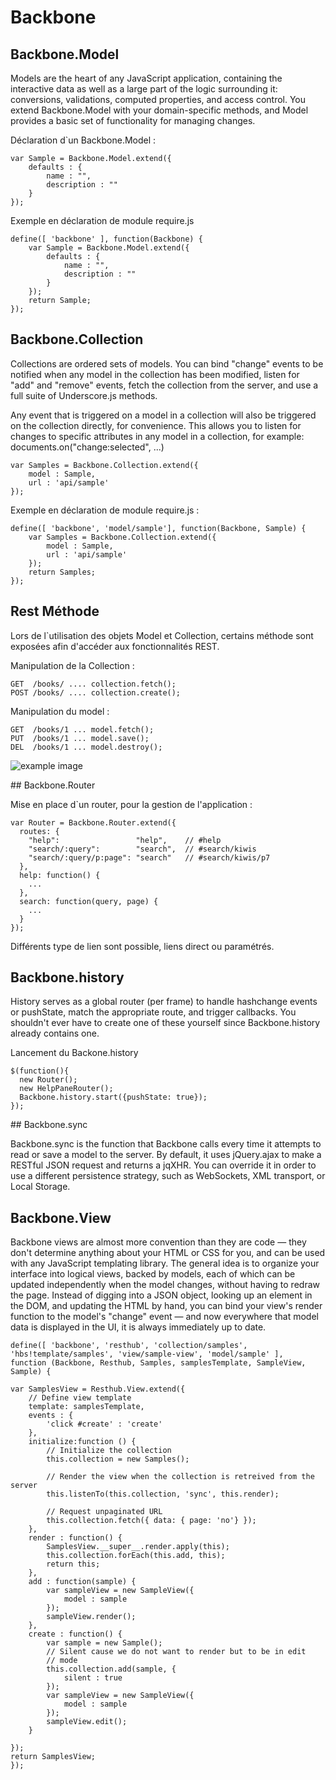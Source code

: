 # Backbone

## Backbone.Model

Models are the heart of any JavaScript application, containing the interactive data as well as a large part of the logic surrounding it: conversions, validations, computed properties, and access control. You extend Backbone.Model with your domain-specific methods, and Model provides a basic set of functionality for managing changes.


Déclaration d\`un Backbone.Model :

	var Sample = Backbone.Model.extend({
		defaults : {
			name : "",
			description : ""
		}
	});

Exemple en déclaration de module require.js

	define([ 'backbone' ], function(Backbone) {
		var Sample = Backbone.Model.extend({
			defaults : {
				name : "",
				description : ""
			}
		});
		return Sample;
	});



## Backbone.Collection

Collections are ordered sets of models. You can bind "change" events to be notified when any model in the collection has been modified, listen for "add" and "remove" events, fetch the collection from the server, and use a full suite of Underscore.js methods.

Any event that is triggered on a model in a collection will also be triggered on the collection directly, for convenience. This allows you to listen for changes to specific attributes in any model in a collection, for example: documents.on("change:selected", ...)


	var Samples = Backbone.Collection.extend({
		model : Sample,
		url : 'api/sample'
	});

Exemple en déclaration de module require.js :

	define([ 'backbone', 'model/sample'], function(Backbone, Sample) {
		var Samples = Backbone.Collection.extend({
			model : Sample,
			url : 'api/sample'
		});
		return Samples;
	});




## Rest Méthode

Lors de l\`utilisation des objets Model et Collection, certains méthode sont exposées afin d'accéder aux fonctionnalités REST.

Manipulation de la Collection :

	GET  /books/ .... collection.fetch();
	POST /books/ .... collection.create();

Manipulation du model :
	
	GET  /books/1 ... model.fetch();
	PUT  /books/1 ... model.save();
	DEL  /books/1 ... model.destroy();


![example image](example-image.jpg "An exemplary image")



## Backbone.Router


Mise en place d\`un router, pour la gestion de l'application :
 

	var Router = Backbone.Router.extend({
	  routes: {
	    "help":                 "help",    // #help
	    "search/:query":        "search",  // #search/kiwis
	    "search/:query/p:page": "search"   // #search/kiwis/p7
	  },
	  help: function() {
	    ...
	  },
	  search: function(query, page) {
	    ...
	  }
	});

Différents type de lien sont possible, liens direct ou paramétrés.



## Backbone.history

History serves as a global router (per frame) to handle hashchange events or pushState, match the appropriate route, and trigger callbacks. You shouldn't ever have to create one of these yourself since Backbone.history already contains one.

Lancement du Backone.history

	$(function(){
	  new Router();
	  new HelpPaneRouter();
	  Backbone.history.start({pushState: true});
	});


## Backbone.sync

Backbone.sync is the function that Backbone calls every time it attempts to read or save a model to the server. By default, it uses jQuery.ajax to make a RESTful JSON request and returns a jqXHR. You can override it in order to use a different persistence strategy, such as WebSockets, XML transport, or Local Storage.

## Backbone.View

Backbone views are almost more convention than they are code — they don't determine anything about your HTML or CSS for you, and can be used with any JavaScript templating library. The general idea is to organize your interface into logical views, backed by models, each of which can be updated independently when the model changes, without having to redraw the page. Instead of digging into a JSON object, looking up an element in the DOM, and updating the HTML by hand, you can bind your view's render function to the model's "change" event — and now everywhere that model data is displayed in the UI, it is always immediately up to date.



	define([ 'backbone', 'resthub', 'collection/samples', 
	'hbs!template/samples', 'view/sample-view', 'model/sample' ], 	
	function (Backbone, Resthub, Samples, samplesTemplate, SampleView, Sample) {
	
    var SamplesView = Resthub.View.extend({
        // Define view template
        template: samplesTemplate,
        events : {
			'click #create' : 'create'
		},
        initialize:function () {
            // Initialize the collection
            this.collection = new Samples();
            
            // Render the view when the collection is retreived from the server
            this.listenTo(this.collection, 'sync', this.render);
            
            // Request unpaginated URL
            this.collection.fetch({ data: { page: 'no'} });
        },
		render : function() {
			SamplesView.__super__.render.apply(this);
			this.collection.forEach(this.add, this);
			return this;
		},
		add : function(sample) {
			var sampleView = new SampleView({
				model : sample
			});
			sampleView.render();
		},
		create : function() {
			var sample = new Sample();
			// Silent cause we do not want to render but to be in edit
			// mode
			this.collection.add(sample, {
				silent : true
			});
			var sampleView = new SampleView({
				model : sample
			});
			sampleView.edit();
		}

    });
    return SamplesView;
	});

